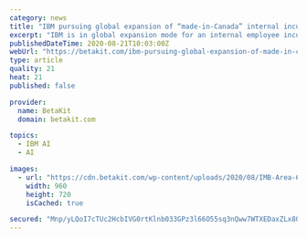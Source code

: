 ```yaml
---
category: news
title: "IBM pursuing global expansion of “made-in-Canada” internal incubator program"
excerpt: "IBM is in global expansion mode for an internal employee incubator that was first launched in Markham, Ontario in 2018."
publishedDateTime: 2020-08-21T10:03:00Z
webUrl: "https://betakit.com/ibm-pursuing-global-expansion-of-made-in-canada-internal-incubator-program/"
type: article
quality: 21
heat: 21
published: false

provider:
  name: BetaKit
  domain: betakit.com

topics:
  - IBM AI
  - AI

images:
  - url: "https://cdn.betakit.com/wp-content/uploads/2020/08/IMB-Area-631.jpg"
    width: 960
    height: 720
    isCached: true

secured: "Mnp/yLQoI7cTUc2HcbIVG0rtKlnb033GPz3l66O55sq3nQww7WTXEDaxZLx8QpBy3xR5pqBlH5+RZVpeG3UfuYpXIuwQ3V2ADopNhiNe3UaUdn7IonDH8ES4uYt+A612ty/PwikEzKGbAS8RxGPKNmm8nv6CEK0AVDS1M7VwtbrAXdfCgYxyPKQ25WjEXO7+DC/oc9ofzZvp35yD0w87JW9f6gg9jiAjYFy6JkjGbjISN/LLqwcKB+AMUoGWu9+vuVO4elmBlH5SC4BDMlRstAwBoSR7FfIbHmgka0LndNScRnHOMlXmznDaelMfauj3u2XyYLRxK6ef2OcTcKh4qQ==;te78Tqi8n+sUuNlqNFm7fA=="
---
```



